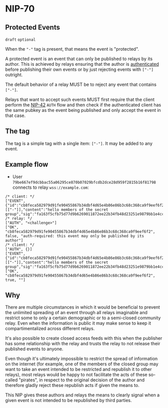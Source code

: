 # NIP-70

## Protected Events

`draft` `optional`

When the `"-"` tag is present, that means the event is "protected".

A protected event is an event that can only be published to relays by its author. This is achieved by relays ensuring that the author is [authenticated](42.md) before publishing their own events or by just rejecting events with `["-"]` outright.

The default behavior of a relay MUST be to reject any event that contains `["-"]`.

Relays that want to accept such events MUST first require that the client perform the [NIP-42](42.md) `AUTH` flow and then check if the authenticated client has the same pubkey as the event being published and only accept the event in that case.

## The tag

The tag is a simple tag with a single item: `["-"]`. It may be added to any event.

## Example flow

- User `79be667ef9dcbbac55a06295ce870b07029bfcdb2dce28d959f2815b16f81798` connects to relay `wss://example.com`:

```jsonc
/* client: */
["EVENT",{"id":"cb8feca582979d91fe90455867b34dbf4d65e4b86e86b3c68c368ca9f9eef6f2","pubkey":"79be667ef9dcbbac55a06295ce870b07029bfcdb2dce28d959f2815b16f81798","created_at":1707409439,"kind":1,"tags":[["-"]],"content":"hello members of the secret group","sig":"fa163f5cfb75d77d9b6269011872ee22b34fb48d23251e9879bb1e4ccbdd8aaaf4b6dc5f5084a65ef42c52fbcde8f3178bac3ba207de827ec513a6aa39fa684c"}]
/* relay: */
["AUTH", "<challenge>"]
["OK", "cb8feca582979d91fe90455867b34dbf4d65e4b86e86b3c68c368ca9f9eef6f2", false, "auth-required: this event may only be published by its author"]
/* client: */
["AUTH", {}]
["EVENT",{"id":"cb8feca582979d91fe90455867b34dbf4d65e4b86e86b3c68c368ca9f9eef6f2","pubkey":"79be667ef9dcbbac55a06295ce870b07029bfcdb2dce28d959f2815b16f81798","created_at":1707409439,"kind":1,"tags":[["-"]],"content":"hello members of the secret group","sig":"fa163f5cfb75d77d9b6269011872ee22b34fb48d23251e9879bb1e4ccbdd8aaaf4b6dc5f5084a65ef42c52fbcde8f3178bac3ba207de827ec513a6aa39fa684c"}]
["OK", "cb8feca582979d91fe90455867b34dbf4d65e4b86e86b3c68c368ca9f9eef6f2", true, ""]
```

## Why

There are multiple circumstances in which it would be beneficial to prevent the unlimited spreading of an event through all relays imaginable and restrict some to only a certain demographic or to a semi-closed community relay. Even when the information is public it may make sense to keep it compartimentalized across different relays.

It's also possible to create closed access feeds with this when the publisher has some relationship with the relay and trusts the relay to not release their published events to anyone.

Even though it's ultimately impossible to restrict the spread of information on the internet (for example, one of the members of the closed group may want to take an event intended to be restricted and republish it to other relays), most relays would be happy to not facilitate the acts of these so-called "pirates", in respect to the original decision of the author and therefore gladly reject these republish acts if given the means to.

This NIP gives these authors and relays the means to clearly signal when a given event is not intended to be republished by third parties.
